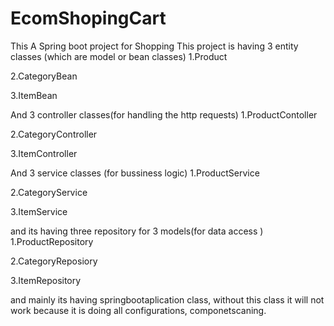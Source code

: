 # EcomShopingCart
This A Spring boot project for Shopping 
This project is having 3 entity classes (which are model or bean classes)
1.Product

2.CategoryBean

3.ItemBean

And 3 controller classes(for handling the http requests)
1.ProductContoller

2.CategoryController

3.ItemController

And 3 service classes (for bussiness logic)
1.ProductService

2.CategoryService

3.ItemService

and its having three repository for 3 models(for data access )
1.ProductRepository

2.CategoryReposiory

3.ItemRepository

and mainly its having springbootaplication class, without this class it will not work because it is doing all configurations, componetscaning.

